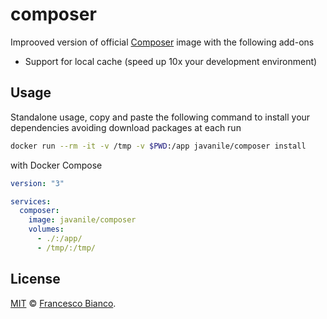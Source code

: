 # composer

Improoved version of official [Composer](https://hub.docker.com/_/composer) image with the following add-ons

- Support for local cache (speed up 10x your development environment)

## Usage

Standalone usage, copy and paste the following command to install your dependencies avoiding download packages at each run

```sh
docker run --rm -it -v /tmp -v $PWD:/app javanile/composer install
```

with Docker Compose

```yaml
version: "3"

services:
  composer:
    image: javanile/composer
    volumes:
      - ./:/app/
      - /tmp/:/tmp/
```

## License

[MIT](LICENSE) © [Francesco Bianco](https://github.com/francescobianco).
